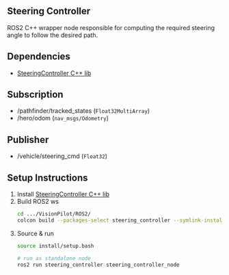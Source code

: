 ## Steering Controller

ROS2 C++ wrapper node responsible for computing the required steering angle to follow the desired path.

## Dependencies
- [SteeringController C++ lib](./../../../Control/Steering/SteeringController/README.md)

## Subscription
- /pathfinder/tracked_states (`Float32MultiArray`)
- /hero/odom (`nav_msgs/Odometry`)

## Publisher
- /vehicle/steering_cmd (`Float32`)

## Setup Instructions
1. Install [SteeringController C++ lib](./../../../Control/Steering/SteeringController/README.md)
2. Build ROS2 ws
   ```sh
   cd .../VisionPilot/ROS2/
   colcon build --packages-select steering_controller --symlink-install
3. Source & run
    ```sh
    source install/setup.bash
    
    # run as standalone node
    ros2 run steering_controller steering_controller_node
